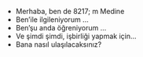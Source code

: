 -  Merhaba, ben de 8217; m Medine
-  Ben’ile ilgileniyorum ...
-  Ben’şu anda öğreniyorum ...
-  Ve şimdi şimdi, işbirliği yapmak için...
-  Bana nasıl ulaşılacaksınız?

<!---
Medine/Medine e, GitHub profilinizde yer aldığı için özel bir depodur.md (bu dosya) olduğu için özel bir depodur.
Değişikliklerinize bir göz atmak için önizleme bağlantısını tıklayabilirsiniz.
--->

